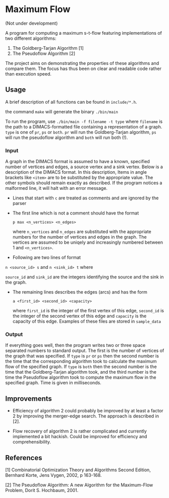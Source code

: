 
# Maximum Flow

(Not under development)

A program for computing a maximum s-t-flow featuring implementations of two
different algorithms:

1. The Goldberg-Tarjan Algorithm [1]
2. The Pseudoflow Algorithm [2]

The project aims on demonstrating the properties of these algorithms and compare
them. The focus has thus been on clear and readable code rather than
execution speed.

## Usage

A brief description of all functions can be found in `include/*.h`.

the command `make` will generate the binary `./bin/main`

To run the program, use `./bin/main -f filename -t type` where `filename` is the
path to a DIMACS-formatted file containing a representation of a graph. `type`
is one of `pr`, `ps` or `both`. `pr` will run the Goldberg-Tarjan algorithm,
`ps` will run the pseudoflow algorithm and `both` will run both (!).

### Input

A graph in the DIMACS format is assumed to have a known, specified number of
vertices and edges, a source vertex and a sink vertex.  Below is a description
of the DIMACS format. In this description, Items in angle brackets like `<item>`
are to be substituted by the appropriate value. The other symbols should remain
exactly as described. If the program notices a malformed line, it will halt with
an error message.

* Lines that start with `c` are treated as comments and are ignored by the
  parser

* The first line which is not a comment should have the format 

  `p max <n_vertices> <n_edges>` 

  where `n_vertices` and `n_edges` are substituted with the appropriate numbers
  for the number of vertices and edges in the graph. The vertices are assumed to
  be uniqely and increasingly numbered between 1 and `<n_vertices>`.  

* Following are two lines of format 

`n <source_id> s` and `n <sink_id> t` where

 `source_id` and `sink_id` are the integers identifying the source and the sink
  in the graph.

* The remaining lines describes the edges (arcs) and has the form 

  `a <first_id> <second_id> <capacity>` 

  where `first_id` is the integer of the first vertex of this edge, `second_id`
  is the integer of the second vertex of this edge and `capacity` is the
  capacity of this edge. Examples of these files are stored in `sample_data`

### Output

If everything goes well, then the program writes two or three space separated
numbers to standard output.  The first is the number of vertices of the graph
that was specified.  If `type` is `pr` or `ps` then the second number is the
time that the corresponding algorithm took to calculate the maximum flow of the
specified graph. If `type` is `both` then the second number is the time that the
Goldberg-Tarjan algorithm took, and the third number is the time the Pseudoflow
algorithm took to compute the maximum flow in the specified graph. Time is given
in milliseconds.

## Improvements

* Efficiency of algorithm 2 could probably be improved by at least a factor 2 by
  improving the merger-edge search. The approach is described in [2].

* Flow recovery of algorithm 2 is rather complicated and currently implemented a
  bit hackish. Could be improved for efficiency and comprehensibility.

## References

[1] Combinatorial Optimization Theory and Algorithms Second Edition, 
Bernhard Korte, Jens Vygen, 2002, p 163-168.

[2] The Pseudoflow Algorithm: A new Algorithm for the Maximum-Flow Problem, 
Dorit S. Hochbaum, 2001.

